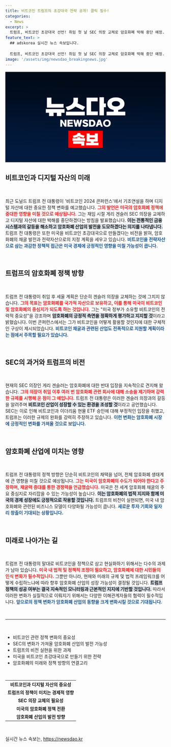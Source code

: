 ```yaml
---
title: 비트코인 트럼프의 초강대국 전략 공개! 클릭 필수!
categories:
  - News
excerpt: >
  트럼프, 비트코인 초강대국 선언! 취임 첫 날 SEC 의장 교체로 암호화폐 박해 중단 예정. 미래의 미국, 비트코인 전략자산으로 전환된다! 클릭해서 자세히 알아보세요!
feature_text: >
  ## adskorea 실시간 뉴스 속보입니다.

  트럼프, 비트코인 초강대국 선언! 취임 첫 날 SEC 의장 교체로 암호화폐 박해 중단 예정. 미래의 미국, 비트코인 전략자산으로 전환된다! 클릭해서 자세히 알아보세요!
image: '/assets/img/newsdao_breakingnews.jpg'
---
```


<p><img src="/assets/img/newsdao_breakingnews.jpg" alt="adskorea 속보" /></p>

<h2 data-ke-size="size26">비트코인과 디지털 자산의 미래</h2>

<p data-ke-size="size16">&nbsp;</p>

<p data-ke-size="size16">최근 도널드 트럼프 전 대통령이 '비트코인 2024 콘퍼런스'에서 기조연설을 하며 디지털 자산에 대한 중요한 정책 변화를 예고했습니다. <b><span style="color: #ee2323;">그의 발언은 미국의 암호화폐 정책에 중대한 영향을 미칠 것으로 예상됩니다.</span></b> 그는 재임 시절 게리 겐슬러 SEC 의장을 교체하고 디지털 자산에 대한 박해를 중단하겠다는 방침을 발표했습니다. <b><span style="background-color: #21538527;">이는 전통적인 금융 시스템과의 갈등을 해소하고 암호화폐 산업의 발전을 도모하겠다는 의지를 나타냅니다.</span></b> 트럼프 전 대통령은 또한 미국을 비트코인 초강대국으로 만들겠다는 비전을 밝혀, 암호화폐의 채굴 발전과 전략자산으로의 지정 계획을 세우고 있습니다. <b><span style="color: #1a5490;">비트코인을 전략자산으로 삼는 과감한 정책적 접근은 미국 경제에 긍정적인 영향을 미칠 가능성이 큽니다.</span></b></p>

<p data-ke-size="size16">&nbsp;</p>

<h2 data-ke-size="size26">트럼프의 암호화폐 정책 방향</h2>

<p data-ke-size="size16">&nbsp;</p>

<p data-ke-size="size16">트럼프 전 대통령이 취임 후 세울 계획은 단순히 겐슬러 의장을 교체하는 것에 그치지 않습니다. <b><span style="color: #ee2323;">그의 목표는 암호화폐를 국가적 자산으로 보유하고, 이를 통해 미국이 비트코인 및 암호화폐의 중심지가 되도록 하는 것입니다.</span></b> 그는 "미국 정부가 소유할 비트코인의 전략적 중요성"을 강조하며 <b><span style="background-color: #21538527;">암호화폐의 긍정적 측면을 정확하게 평가하고 지지할 것</span></b>이라고 밝혔습니다. 이번 콘퍼런스에서는 그가 비트코인을 어떻게 활용할 것인지에 대한 구체적인 구상이 제시되었습니다. <b><span style="color: #1a5490;">비트코인 채굴과 관련된 산업도 전폭적으로 지원할 계획이라는 점에서 주목할 필요가 있습니다.</span></b></p>

<p data-ke-size="size16">&nbsp;</p>

<h2 data-ke-size="size26">SEC의 과거와 트럼프의 비전</h2>

<p data-ke-size="size16">&nbsp;</p>

<p data-ke-size="size16">현재의 SEC 의장인 게리 겐슬러는 암호화폐에 대한 반대 입장을 지속적으로 견지해 왔습니다. <b><span style="color: #ee2323;">그의 의장이 취임 이후 여러 번 암호화폐 관련 회사에 대해 소송을 제기하며 강력한 규제를 시행해 온 점이 그 예입니다.</span></b> 트럼프 전 대통령은 이러한 겐슬러 의장과의 갈등을 알려주며 <b><span style="background-color: #21538527;">비트코인 산업이 성장할 수 있는 환경을 조성할 것</span></b>이라고 공언했습니다. SEC는 이로 인해 비트코인과 이더리움 현물 ETF 승인에 대해 부정적인 입장을 취했고, 트럼프는 이러한 규제의 완화를 강력히 주장하고 있습니다. <b><span style="color: #1a5490;">이런 변화는 암호화폐 시장에 긍정적인 변화를 가져올 것으로 보입니다.</span></b></p>

<p data-ke-size="size16">&nbsp;</p>

<h2 data-ke-size="size26">암호화폐 산업에 미치는 영향</h2>

<p data-ke-size="size16">&nbsp;</p>

<p data-ke-size="size16">트럼프 전 대통령의 정책 방향은 단순히 비트코인의 채택을 넘어, 전체 암호화폐 생태계에 큰 영향을 미칠 것으로 예상됩니다. <b><span style="color: #ee2323;">그는 미국이 암호화폐의 수도가 되어야 한다고 주장하며, 채굴력 증대를 통한 경쟁력을 언급했습니다.</span></b> 미국은 전 세계 암호화폐 채굴의 주요 중심지로 자리잡을 수 있는 가능성이 높습니다. <b><span style="background-color: #21538527;">이는 암호화폐의 법적 지지와 함께 미국의 경제 성장에도 긍정적으로 작용할 것입니다.</span></b> 트럼프의 비전이 실현되면, 미국 내 암호화폐와 관련된 비즈니스 모델이 다양화될 가능성이 큽니다. <b><span style="color: #1a5490;">새로운 투자 기회와 일자리 창출이 기대되는 상황입니다.</span></b></p>

<p data-ke-size="size16">&nbsp;</p>

<h2 data-ke-size="size26">미래로 나아가는 길</h2>

<p data-ke-size="size16">&nbsp;</p>

<p data-ke-size="size16">트럼프 전 대통령의 말대로 비트코인을 정책으로 삼고 현실화하기 위해서는 다수의 과제가 남아 있습니다. <b><span style="color: #ee2323;">미국 내 법적 및 정책적 조정이 필요하고, 암호화폐에 대한 시민들의 인식 변화가 필수적입니다.</span></b> 그뿐만 아니라, 현재와 미래의 규제 및 법적 프레임워크를 어떻게 수립하느냐에 따라 향후 암호화폐 산업의 성장 가능성이 결정될 것입니다. <b><span style="background-color: #21538527;">트럼프 정책의 성공 여부는 결국 지속적인 모니터링과 근본적인 지지에 기반할 것입니다.</span></b> 따라서 이러한 변화가 실질적으로 이뤄지기 위해서는 다양한 이해관계자들의 협력이 필수적입니다. <b><span style="color: #1a5490;">앞으로의 정책 변화가 암호화폐 산업의 동향을 크게 변화시킬 것으로 기대됩니다.</span></b></p>

<p data-ke-size="size16">&nbsp;</p>

<hr />

<p data-ke-size="size16">&nbsp;</p>

<ul>
<li>비트코인 관련 정책 변화의 중요성</li>
<li>SEC의 변화가 가져올 암호화폐 산업의 발전 가능성</li>
<li>트럼프의 비전 실현을 위한 과제</li>
<li>미국을 비트코인 초강대국으로 만들기 위한 전략</li>
<li>암호화폐의 미래와 정책 방향의 연결고리</li>
</ul>

<p data-ke-size="size16">&nbsp;</p>

<table style="width: 100%; border-collapse: collapse;">
<tr>
<td style="text-align: center; height: 17px;"><b>비트코인과 디지털 자산의 중요성</b></td>
</tr>
<tr>
<td style="text-align: center; height: 17px;"><b>트럼프의 정책이 미치는 경제적 영향</b></td>
</tr>
<tr>
<td style="text-align: center; height: 17px;"><b>SEC 의장 교체의 필요성</b></td>
</tr>
<tr>
<td style="text-align: center; height: 17px;"><b>미국의 암호화폐 정책 전환</b></td>
</tr>
<tr>
<td style="text-align: center; height: 17px;"><b>암호화폐 산업의 발전 방향</b></td>
</tr>
</table>

<p data-ke-size="size16">&nbsp;</p>
실시간 뉴스 속보는, <a href="https://newsdao.kr" rel="dofollow">https://newsdao.kr</a>


